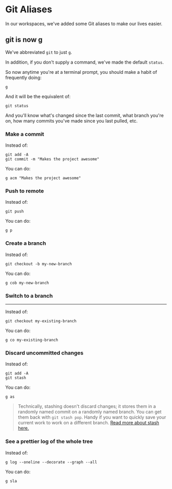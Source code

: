 # Git Aliases

In our workspaces, we've added some Git aliases to make our lives easier.

## git is now g

We've abbreviated `git` to just `g`.

In addition, if you don't supply a command, we've made the default `status`.

So now anytime you're at a terminal prompt, you should make a habit of frequently doing:

```
g
```

And it will be the equivalent of:

```
git status
```

And you'll know what's changed since the last commit, what branch you're on, how many commits you've made since you last pulled, etc.

### Make a commit

Instead of:

```
git add -A
git commit -m "Makes the project awesome"
```

You can do:

```
g acm "Makes the project awesome"
```

### Push to remote

Instead of:

```
git push
```

You can do:

```
g p
```

### Create a branch

Instead of:

```
git checkout -b my-new-branch
```

You can do:

```
g cob my-new-branch
```

### Switch to a branch

---

Instead of:

```
git checkout my-existing-branch
```

You can do:

```
g co my-existing-branch
```

### Discard uncommitted changes

Instead of:

```
git add -A
git stash
```

You can do:

```
g as
```

> Technically, stashing doesn't discard changes; it stores them in a randomly named commit on a randomly named branch. You can get them back with `git stash pop`. Handy if you want to quickly save your current work to work on a different branch. [Read more about stash here.](https://git-scm.com/book/en/v2/Git-Tools-Stashing-and-Cleaning)

### See a prettier log of the whole tree

Instead of:

```
g log --oneline --decorate --graph --all
```

You can do:

```
g sla
```
